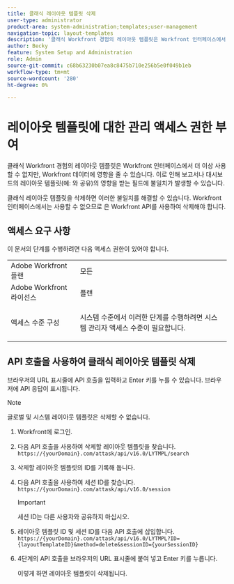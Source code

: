 ```yaml
---
title: 클래식 레이아웃 템플릿 삭제
user-type: administrator
product-area: system-administration;templates;user-management
navigation-topic: layout-templates
description: '클래식 Workfront 경험의 레이아웃 템플릿은 Workfront 인터페이스에서 더 이상 사용할 수 없지만, Workfront 데이터에 영향을 줄 수 있습니다. 이로 인해 보고서나 대시보드의 레이아웃 템플릿(예: 와 공유)의 영향을 받는 필드에 불일치가 발생할 수 있습니다.'
author: Becky
feature: System Setup and Administration
role: Admin
source-git-commit: c68b63230b07ea8c8475b710e256b5e0f049b1eb
workflow-type: tm+mt
source-wordcount: '280'
ht-degree: 0%

---
```


# 레이아웃 템플릿에 대한 관리 액세스 권한 부여

클래식 Workfront 경험의 레이아웃 템플릿은 Workfront 인터페이스에서 더 이상 사용할 수 없지만, Workfront 데이터에 영향을 줄 수 있습니다. 이로 인해 보고서나 대시보드의 레이아웃 템플릿(예: 와 공유)의 영향을 받는 필드에 불일치가 발생할 수 있습니다.

클래식 레이아웃 템플릿을 삭제하면 이러한 불일치를 해결할 수 있습니다. Workfront 인터페이스에서는 사용할 수 없으므로 은 Workfront API를 사용하여 삭제해야 합니다.

## 액세스 요구 사항

이 문서의 단계를 수행하려면 다음 액세스 권한이 있어야 합니다.

<table style="table-layout:auto"> 
 <col> 
 <col> 
 <tbody> 
  <tr> 
   <td role="rowheader">Adobe Workfront 플랜</td> 
   <td>모든</td> 
  </tr> 
  <tr> 
   <td role="rowheader">Adobe Workfront 라이선스</td> 
   <td>플랜</td> 
  </tr> 
  <tr> 
   <td role="rowheader">액세스 수준 구성</td> 
   <td> <p>시스템 수준에서 이러한 단계를 수행하려면 시스템 관리자 액세스 수준이 필요합니다.</p> </td> 
  </tr> 
 </tbody> 
</table>

## API 호출을 사용하여 클래식 레이아웃 템플릿 삭제

브라우저의 URL 표시줄에 API 호출을 입력하고 Enter 키를 누를 수 있습니다. 브라우저에 API 응답이 표시됩니다.

>[!NOTE]
>
>글로벌 및 시스템 레이아웃 템플릿은 삭제할 수 없습니다.

1. Workfront에 로그인.
1. 다음 API 호출을 사용하여 삭제할 레이아웃 템플릿을 찾습니다.
   `https://{yourDomain}.com/attask/api/v16.0/LYTMPL/search`
1. 삭제할 레이아웃 템플릿의 ID를 기록해 둡니다.
1. 다음 API 호출을 사용하여 세션 ID를 찾습니다.
   `https://{yourDomain}.com/attask/api/v16.0/session`

   >[!IMPORTANT]
   >
   >세션 ID는 다른 사용자와 공유하지 마십시오.

1. 레이아웃 템플릿 ID 및 세션 ID를 다음 API 호출에 삽입합니다.
   `https://{yourDomain}.com/attask/api/v16.0/LYTMPL?ID={layoutTemplateID}&method=delete&sessionID={yourSessionID}`
1. 4단계의 API 호출을 브라우저의 URL 표시줄에 붙여 넣고 Enter 키를 누릅니다.

   이렇게 하면 레이아웃 템플릿이 삭제됩니다.



